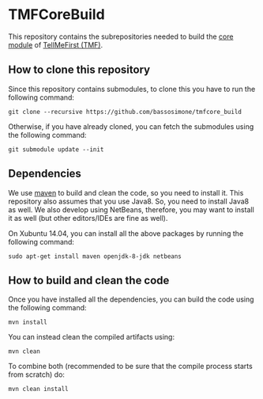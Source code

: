 # TMFCoreBuild

This repository contains the subrepositories needed to build the
[core module](https://github.com/bassosimone/tmfcore) of
[TellMeFirst (TMF)](http://tellmefirst.polito.it/).

## How to clone this repository

Since this repository contains submodules, to clone this you have to
run the following command:

    git clone --recursive https://github.com/bassosimone/tmfcore_build

Otherwise, if you have already cloned, you can fetch the submodules using
the following command:

    git submodule update --init

## Dependencies

We use [maven](http://maven.apache.org/) to build and clean the code,
so you need to install it. This repository also assumes that you use
Java8. So, you need to install Java8 as well. We also develop using
NetBeans, therefore, you may want to install it as well (but other
editors/IDEs are fine as well).

On Xubuntu 14.04, you can install all the above packages by running
the following command:

    sudo apt-get install maven openjdk-8-jdk netbeans

## How to build and clean the code

Once you have installed all the dependencies, you can build the
code using the following command:

    mvn install

You can instead clean the compiled artifacts using:

    mvn clean

To combine both (recommended to be sure that the compile process
starts from scratch) do:

    mvn clean install
